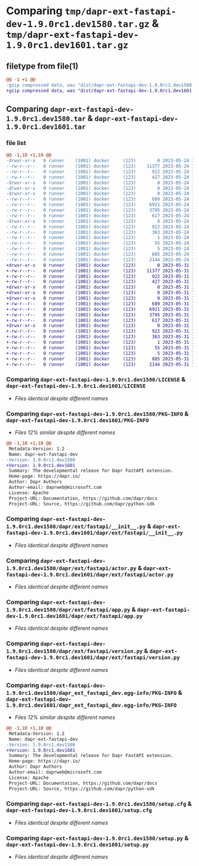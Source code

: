 # Comparing `tmp/dapr-ext-fastapi-dev-1.9.0rc1.dev1580.tar.gz` & `tmp/dapr-ext-fastapi-dev-1.9.0rc1.dev1601.tar.gz`

## filetype from file(1)

```diff
@@ -1 +1 @@
-gzip compressed data, was "dist/dapr-ext-fastapi-dev-1.9.0rc1.dev1580.tar", last modified: Wed May 24 16:45:25 2023, max compression
+gzip compressed data, was "dist/dapr-ext-fastapi-dev-1.9.0rc1.dev1601.tar", last modified: Wed May 31 15:44:24 2023, max compression
```

## Comparing `dapr-ext-fastapi-dev-1.9.0rc1.dev1580.tar` & `dapr-ext-fastapi-dev-1.9.0rc1.dev1601.tar`

### file list

```diff
@@ -1,19 +1,19 @@
-drwxr-xr-x   0 runner    (1001) docker     (123)        0 2023-05-24 16:45:25.000000 dapr-ext-fastapi-dev-1.9.0rc1.dev1580/
--rw-r--r--   0 runner    (1001) docker     (123)    11377 2023-05-24 16:44:46.000000 dapr-ext-fastapi-dev-1.9.0rc1.dev1580/LICENSE
--rw-r--r--   0 runner    (1001) docker     (123)      922 2023-05-24 16:45:25.000000 dapr-ext-fastapi-dev-1.9.0rc1.dev1580/PKG-INFO
--rw-r--r--   0 runner    (1001) docker     (123)      427 2023-05-24 16:44:46.000000 dapr-ext-fastapi-dev-1.9.0rc1.dev1580/README.rst
-drwxr-xr-x   0 runner    (1001) docker     (123)        0 2023-05-24 16:45:25.000000 dapr-ext-fastapi-dev-1.9.0rc1.dev1580/dapr/
-drwxr-xr-x   0 runner    (1001) docker     (123)        0 2023-05-24 16:45:25.000000 dapr-ext-fastapi-dev-1.9.0rc1.dev1580/dapr/ext/
-drwxr-xr-x   0 runner    (1001) docker     (123)        0 2023-05-24 16:45:25.000000 dapr-ext-fastapi-dev-1.9.0rc1.dev1580/dapr/ext/fastapi/
--rw-r--r--   0 runner    (1001) docker     (123)      689 2023-05-24 16:44:46.000000 dapr-ext-fastapi-dev-1.9.0rc1.dev1580/dapr/ext/fastapi/__init__.py
--rw-r--r--   0 runner    (1001) docker     (123)     6921 2023-05-24 16:44:46.000000 dapr-ext-fastapi-dev-1.9.0rc1.dev1580/dapr/ext/fastapi/actor.py
--rw-r--r--   0 runner    (1001) docker     (123)     3795 2023-05-24 16:44:46.000000 dapr-ext-fastapi-dev-1.9.0rc1.dev1580/dapr/ext/fastapi/app.py
--rw-r--r--   0 runner    (1001) docker     (123)      617 2023-05-24 16:44:46.000000 dapr-ext-fastapi-dev-1.9.0rc1.dev1580/dapr/ext/fastapi/version.py
-drwxr-xr-x   0 runner    (1001) docker     (123)        0 2023-05-24 16:45:25.000000 dapr-ext-fastapi-dev-1.9.0rc1.dev1580/dapr_ext_fastapi_dev.egg-info/
--rw-r--r--   0 runner    (1001) docker     (123)      922 2023-05-24 16:45:25.000000 dapr-ext-fastapi-dev-1.9.0rc1.dev1580/dapr_ext_fastapi_dev.egg-info/PKG-INFO
--rw-r--r--   0 runner    (1001) docker     (123)      363 2023-05-24 16:45:25.000000 dapr-ext-fastapi-dev-1.9.0rc1.dev1580/dapr_ext_fastapi_dev.egg-info/SOURCES.txt
--rw-r--r--   0 runner    (1001) docker     (123)        1 2023-05-24 16:45:25.000000 dapr-ext-fastapi-dev-1.9.0rc1.dev1580/dapr_ext_fastapi_dev.egg-info/dependency_links.txt
--rw-r--r--   0 runner    (1001) docker     (123)       55 2023-05-24 16:45:25.000000 dapr-ext-fastapi-dev-1.9.0rc1.dev1580/dapr_ext_fastapi_dev.egg-info/requires.txt
--rw-r--r--   0 runner    (1001) docker     (123)        5 2023-05-24 16:45:25.000000 dapr-ext-fastapi-dev-1.9.0rc1.dev1580/dapr_ext_fastapi_dev.egg-info/top_level.txt
--rw-r--r--   0 runner    (1001) docker     (123)      885 2023-05-24 16:45:25.000000 dapr-ext-fastapi-dev-1.9.0rc1.dev1580/setup.cfg
--rw-r--r--   0 runner    (1001) docker     (123)     2144 2023-05-24 16:44:46.000000 dapr-ext-fastapi-dev-1.9.0rc1.dev1580/setup.py
+drwxr-xr-x   0 runner    (1001) docker     (123)        0 2023-05-31 15:44:24.000000 dapr-ext-fastapi-dev-1.9.0rc1.dev1601/
+-rw-r--r--   0 runner    (1001) docker     (123)    11377 2023-05-31 15:43:49.000000 dapr-ext-fastapi-dev-1.9.0rc1.dev1601/LICENSE
+-rw-r--r--   0 runner    (1001) docker     (123)      922 2023-05-31 15:44:24.000000 dapr-ext-fastapi-dev-1.9.0rc1.dev1601/PKG-INFO
+-rw-r--r--   0 runner    (1001) docker     (123)      427 2023-05-31 15:43:49.000000 dapr-ext-fastapi-dev-1.9.0rc1.dev1601/README.rst
+drwxr-xr-x   0 runner    (1001) docker     (123)        0 2023-05-31 15:44:24.000000 dapr-ext-fastapi-dev-1.9.0rc1.dev1601/dapr/
+drwxr-xr-x   0 runner    (1001) docker     (123)        0 2023-05-31 15:44:24.000000 dapr-ext-fastapi-dev-1.9.0rc1.dev1601/dapr/ext/
+drwxr-xr-x   0 runner    (1001) docker     (123)        0 2023-05-31 15:44:24.000000 dapr-ext-fastapi-dev-1.9.0rc1.dev1601/dapr/ext/fastapi/
+-rw-r--r--   0 runner    (1001) docker     (123)      689 2023-05-31 15:43:49.000000 dapr-ext-fastapi-dev-1.9.0rc1.dev1601/dapr/ext/fastapi/__init__.py
+-rw-r--r--   0 runner    (1001) docker     (123)     6921 2023-05-31 15:43:49.000000 dapr-ext-fastapi-dev-1.9.0rc1.dev1601/dapr/ext/fastapi/actor.py
+-rw-r--r--   0 runner    (1001) docker     (123)     3795 2023-05-31 15:43:49.000000 dapr-ext-fastapi-dev-1.9.0rc1.dev1601/dapr/ext/fastapi/app.py
+-rw-r--r--   0 runner    (1001) docker     (123)      617 2023-05-31 15:43:49.000000 dapr-ext-fastapi-dev-1.9.0rc1.dev1601/dapr/ext/fastapi/version.py
+drwxr-xr-x   0 runner    (1001) docker     (123)        0 2023-05-31 15:44:24.000000 dapr-ext-fastapi-dev-1.9.0rc1.dev1601/dapr_ext_fastapi_dev.egg-info/
+-rw-r--r--   0 runner    (1001) docker     (123)      922 2023-05-31 15:44:24.000000 dapr-ext-fastapi-dev-1.9.0rc1.dev1601/dapr_ext_fastapi_dev.egg-info/PKG-INFO
+-rw-r--r--   0 runner    (1001) docker     (123)      363 2023-05-31 15:44:24.000000 dapr-ext-fastapi-dev-1.9.0rc1.dev1601/dapr_ext_fastapi_dev.egg-info/SOURCES.txt
+-rw-r--r--   0 runner    (1001) docker     (123)        1 2023-05-31 15:44:24.000000 dapr-ext-fastapi-dev-1.9.0rc1.dev1601/dapr_ext_fastapi_dev.egg-info/dependency_links.txt
+-rw-r--r--   0 runner    (1001) docker     (123)       55 2023-05-31 15:44:24.000000 dapr-ext-fastapi-dev-1.9.0rc1.dev1601/dapr_ext_fastapi_dev.egg-info/requires.txt
+-rw-r--r--   0 runner    (1001) docker     (123)        5 2023-05-31 15:44:24.000000 dapr-ext-fastapi-dev-1.9.0rc1.dev1601/dapr_ext_fastapi_dev.egg-info/top_level.txt
+-rw-r--r--   0 runner    (1001) docker     (123)      885 2023-05-31 15:44:24.000000 dapr-ext-fastapi-dev-1.9.0rc1.dev1601/setup.cfg
+-rw-r--r--   0 runner    (1001) docker     (123)     2144 2023-05-31 15:43:49.000000 dapr-ext-fastapi-dev-1.9.0rc1.dev1601/setup.py
```

### Comparing `dapr-ext-fastapi-dev-1.9.0rc1.dev1580/LICENSE` & `dapr-ext-fastapi-dev-1.9.0rc1.dev1601/LICENSE`

 * *Files identical despite different names*

### Comparing `dapr-ext-fastapi-dev-1.9.0rc1.dev1580/PKG-INFO` & `dapr-ext-fastapi-dev-1.9.0rc1.dev1601/PKG-INFO`

 * *Files 12% similar despite different names*

```diff
@@ -1,10 +1,10 @@
 Metadata-Version: 1.2
 Name: dapr-ext-fastapi-dev
-Version: 1.9.0rc1.dev1580
+Version: 1.9.0rc1.dev1601
 Summary: The developmental release for Dapr FastAPI extension.
 Home-page: https://dapr.io/
 Author: Dapr Authors
 Author-email: daprweb@microsoft.com
 License: Apache
 Project-URL: Documentation, https://github.com/dapr/docs
 Project-URL: Source, https://github.com/dapr/python-sdk
```

### Comparing `dapr-ext-fastapi-dev-1.9.0rc1.dev1580/dapr/ext/fastapi/__init__.py` & `dapr-ext-fastapi-dev-1.9.0rc1.dev1601/dapr/ext/fastapi/__init__.py`

 * *Files identical despite different names*

### Comparing `dapr-ext-fastapi-dev-1.9.0rc1.dev1580/dapr/ext/fastapi/actor.py` & `dapr-ext-fastapi-dev-1.9.0rc1.dev1601/dapr/ext/fastapi/actor.py`

 * *Files identical despite different names*

### Comparing `dapr-ext-fastapi-dev-1.9.0rc1.dev1580/dapr/ext/fastapi/app.py` & `dapr-ext-fastapi-dev-1.9.0rc1.dev1601/dapr/ext/fastapi/app.py`

 * *Files identical despite different names*

### Comparing `dapr-ext-fastapi-dev-1.9.0rc1.dev1580/dapr/ext/fastapi/version.py` & `dapr-ext-fastapi-dev-1.9.0rc1.dev1601/dapr/ext/fastapi/version.py`

 * *Files identical despite different names*

### Comparing `dapr-ext-fastapi-dev-1.9.0rc1.dev1580/dapr_ext_fastapi_dev.egg-info/PKG-INFO` & `dapr-ext-fastapi-dev-1.9.0rc1.dev1601/dapr_ext_fastapi_dev.egg-info/PKG-INFO`

 * *Files 12% similar despite different names*

```diff
@@ -1,10 +1,10 @@
 Metadata-Version: 1.2
 Name: dapr-ext-fastapi-dev
-Version: 1.9.0rc1.dev1580
+Version: 1.9.0rc1.dev1601
 Summary: The developmental release for Dapr FastAPI extension.
 Home-page: https://dapr.io/
 Author: Dapr Authors
 Author-email: daprweb@microsoft.com
 License: Apache
 Project-URL: Documentation, https://github.com/dapr/docs
 Project-URL: Source, https://github.com/dapr/python-sdk
```

### Comparing `dapr-ext-fastapi-dev-1.9.0rc1.dev1580/setup.cfg` & `dapr-ext-fastapi-dev-1.9.0rc1.dev1601/setup.cfg`

 * *Files identical despite different names*

### Comparing `dapr-ext-fastapi-dev-1.9.0rc1.dev1580/setup.py` & `dapr-ext-fastapi-dev-1.9.0rc1.dev1601/setup.py`

 * *Files identical despite different names*

